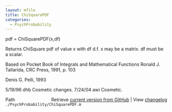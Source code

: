 ```yaml
---
layout: mfile
title: ChiSquarePDF
categories:
  - PsychProbability
---
```


pdf = ChiSquarePDF\(x,df\)

Returns ChiSquare pdf of value x with df d.f. x may be a matrix. df must
be a scalar.

Based on Pocket Book of Integrals and Mathematical Functions Ronald J.
Tallarida, CRC Press, 1991, p. 103

Denis G. Pelli, 1993

5/19/96  dhb      Cosmetic changes.
7/24/04  awi      Cosmetic.


<div class="code_header" style="text-align:right;">
  <span style="float:left;">Path&nbsp;&nbsp;</span> <span class="counter">Retrieve <a href=
  "https://raw.github.com/Psychtoolbox-3/Psychtoolbox-3/beta/./PsychProbability/ChiSquarePDF.m">current version from GitHub</a> | View <a href=
  "https://github.com/Psychtoolbox-3/Psychtoolbox-3/commits/beta/./PsychProbability/ChiSquarePDF.m">changelog</a></span>
</div>
<div class="code">
  <code>./PsychProbability/ChiSquarePDF.m</code>
</div>
